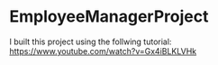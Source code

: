 # EmployeeManagerProject
I built this project using the follwing tutorial: https://www.youtube.com/watch?v=Gx4iBLKLVHk

